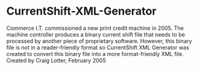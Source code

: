 CurrentShift-XML-Generator
==========================

Commerce I.T. commissioned a new print credit machine in 2005. The machine controller produces a binary current shift file that needs to be processed by another piece of proprietary software. However, this binary file is not in a reader-friendly format so CurrentShift XML Generator was created to convert this binary file into a more format-friendly XML file.   Created by Craig Lotter, February 2005
